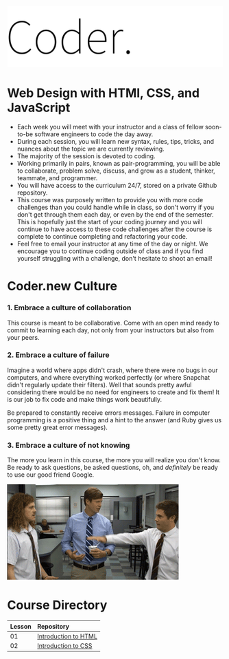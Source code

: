 ![1](https://github.com/Coderdotnew/web_design/blob/master/gifs/coder.gif)
---  
# Web Design with HTMl, CSS, and JavaScript
- Each week you will meet with your instructor and a class of fellow soon-to-be software engineers to code the day away.
- During each session, you will learn new syntax, rules, tips, tricks, and nuances about the topic we are currently reviewing. 
- The majority of the session is devoted to coding. 
- Working primarily in pairs, known as pair-programming, you will be able to collaborate, problem solve, discuss, and grow as a student, thinker, teammate, and programmer.
- You will have access to the curriculum 24/7, stored on a private Github repository.
- This course was purposely written to provide you with more code challenges than you could handle while in class, so don't worry if you don't get through them each day, or even by the end of the semester. This is hopefully just the start of your coding journey and you will continue to have access to these code challenges after the course is complete to continue completing and refactoring your code.
- Feel free to email your instructor at any time of the day or night. We encourage you to continue coding outside of class and if you find yourself struggling with a challenge, don't hesitate to shoot an email! 

# Coder.new Culture  
### 1. Embrace a culture of collaboration  
This course is meant to be collaborative. Come with an open mind ready to commit to learning each day, not only from your instructors but also from your peers. 
### 2. Embrace a culture of failure  
Imagine a world where apps didn't crash, where there were no bugs in our computers, and where everything worked perfectly (or where Snapchat didn't regularly update their filters). Well that sounds pretty awful considering there would be no need for engineers to create and fix them! It is our job to fix code and make things work beautifully.  

Be prepared to constantly receive errors messages. Failure in computer programming is a positive thing and a hint to the answer (and Ruby gives us some pretty great error messages).   
### 3. Embrace a culture of not knowing   
The more you learn in this course, the more you will realize you don't know. Be ready to ask questions, be asked questions, oh, and *definitely* be ready to use our good friend Google.  

![2](https://github.com/Coderdotnew/web_design/blob/master/gifs/workaholics.gif)


# Course Directory       
| Lesson | Repository                                                                                                     |
|--------|:---------------------------------------------------------------------------------------------------------------|
| 01     | [Introduction to HTML](https://github.com/Coderdotnew/web_design/tree/master/01_class)                 | 
| 02     | [Introduction to CSS](https://github.com/Coderdotnew/web_design/tree/master/02_class)                 | 